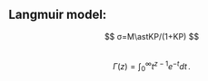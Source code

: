 ## Langmuir model: 
$$ σ=M\astKP/(1+KP) $$              
$$\Gamma(z) = \int_0^\infty t^{z-1}e^{-t}dt\,.$$
